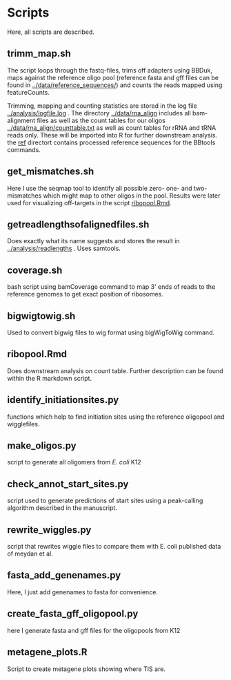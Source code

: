 # Scripts

Here, all scripts are described.

## trimm_map.sh

The script loops through the fastq-files, trims off adapters using BBDuk, maps against the reference oligo pool (reference fasta and gff files can be found in [../data/reference_sequences/](../data/reference_sequences/)) and counts the reads mapped using featureCounts.

Trimming, mapping and counting statistics are stored in the log file [../analysis/logfile.log](../analysis/logfile.log) . The directory [../data/rna_align](../data/rna_align) includes all bam-alignment files as well as the count tables for our oligos [../data/rna_align/counttable.txt](../data/rna_align/counttable.txt) as well as count tables for rRNA and tRNA reads only. These will be imported into R for further downstream analysis. the [ref](ref) directort contains processed reference sequences for the BBtools commands. 

## get_mismatches.sh

Here I use the seqmap tool to identify all possible zero- one- and two- mismatches which might map to other oligos in the pool.  Results were later used for visualizing off-targets in the script [ribopool.Rmd](ribopool.Rmd). 

## getreadlengthsofalignedfiles.sh

Does exactly what its name suggests and stores the result in [../analysis/readlengths](../analysis/readlengths) . Uses samtools. 

## coverage.sh

bash script using bamCoverage command to map 3' ends of reads to the reference genomes to get exact position of ribosomes.

## bigwigtowig.sh

Used to convert bigwig files to wig format using bigWigToWig command.

## ribopool.Rmd

Does downstream analysis on count table. Further description can be found within the R markdown script. 

## identify_initiationsites.py

functions which help to find initiation sites using the reference oligopool and wigglefiles.

## make_oligos.py

script to generate all oligomers  from *E. coli* K12

## check_annot_start_sites.py

script used to generate predictions of start sites using a peak-calling algorithm described in the manuscript.  

## rewrite_wiggles.py

script that rewrites wiggle files to compare them with E. coli published data of meydan et al. 

## fasta_add_genenames.py

Here, I just add genenames to fasta for convenience.

## create_fasta_gff_oligopool.py

here I generate fasta and gff files for the oligopools from K12

## metagene_plots.R

Script to create metagene plots showing where TIS are. 
